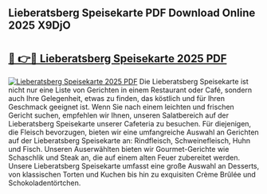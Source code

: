 ## Lieberatsberg Speisekarte PDF Download Online 2025 X9DjO

# <h2><a href="http://gc8jjw.nevu.top/?p=Lieberatsberg+Speisekarte">🔗 👉🔴 Lieberatsberg Speisekarte 2025 PDF</a></h2>

[![Lieberatsberg Speisekarte 2025 PDF](https://i.imgur.com/dBaPXMq.png)](http://gc8jjw.nevu.top/?p=Lieberatsberg+Speisekarte)
Die Lieberatsberg Speisekarte ist nicht nur eine Liste von Gerichten in einem Restaurant oder Café, sondern auch Ihre Gelegenheit, etwas zu finden, das köstlich und für Ihren Geschmack geeignet ist. Wenn Sie nach einem leichten und frischen Gericht suchen, empfehlen wir Ihnen, unseren Salatbereich auf der Lieberatsberg Speisekarte unserer Cafeteria zu besuchen. Für diejenigen, die Fleisch bevorzugen, bieten wir eine umfangreiche Auswahl an Gerichten auf der Lieberatsberg Speisekarte an: Rindfleisch, Schweinefleisch, Huhn und Fisch. Unseren Auserwählten bieten wir Gourmet-Gerichte wie Schaschlik und Steak an, die auf einem alten Feuer zubereitet werden. Unsere Lieberatsberg Speisekarte umfasst eine große Auswahl an Desserts, von klassischen Torten und Kuchen bis hin zu exquisiten Crème Brûlée und Schokoladentörtchen.
